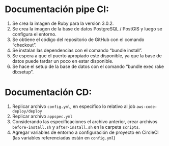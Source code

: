 # Documentación pipe CI:

1. Se crea la imagen de Ruby para la versión 3.0.2.
2. Se crea la imagen de la base de datos PostgreSQL / PostGIS y luego se configura el entorno.
3. Se obtiene el código del repositorio de GitHub con el comando “checkout”.
4. Se instalan las dependencias con el comando “bundle install”.
5. Se espera a que el puerto apropiado esté disponible, ya que la base de datos puede tardar un poco en estar disponible.
6. Se hace el setup de la base de datos con el comando “bundle exec rake db:setup”.


# Documentación CD:

1. Replicar archivo `config.yml`, en específico lo relativo al job `aws-code-deploy/deploy` 
2. Replicar archivo `appspec.yml`
3. Considerando las especificaciones el archivo anterior, crear archivos `before-install.sh` y `after-install.sh` en la carpeta `scripts`.
4. Agregar variables de entorno a configuración de proyecto en CircleCI (las variables referenciadas están en `config.yml`)